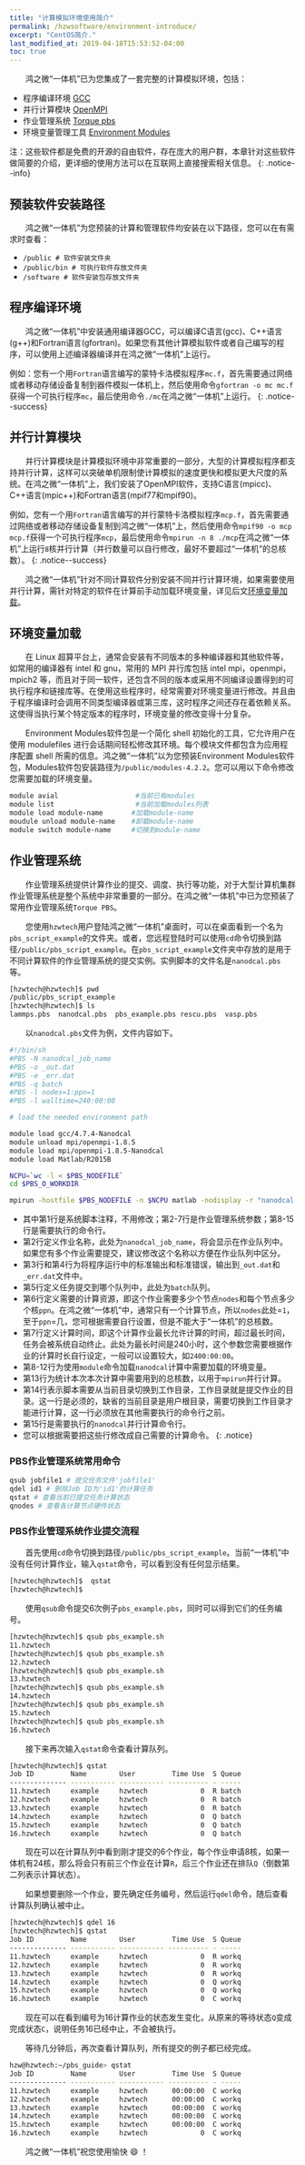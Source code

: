 ```yaml
---
title: "计算模拟环境使用简介"
permalink: /hzwsoftware/environment-introduce/
excerpt: "CentOS简介."
last_modified_at: 2019-04-18T15:53:52-04:00
toc: true
---
```


&emsp;&emsp;鸿之微“一体机”已为您集成了一套完整的计算模拟环境，包括：
- 程序编译环境 [GCC](https://gcc.gnu.org/)
- 并行计算模块 [OpenMPI](https://www.open-mpi.org/)
- 作业管理系统 [Torque pbs](http://www.adaptivecomputing.com/products/torque/)
- 环境变量管理工具 [Environment Modules](http://modules.sourceforge.net/)

注：这些软件都是免费的开源的自由软件，存在庞大的用户群，本章针对这些软件做简要的介绍，更详细的使用方法可以在互联网上直接搜索相关信息。
{: .notice--info}

## 预装软件安装路径

&emsp;&emsp;鸿之微“一体机”为您预装的计算和管理软件均安装在以下路径，您可以在有需求时查看：
- `/public # 软件安装文件夹`
- `/public/bin # 可执行软件存放文件夹`
- `/software # 软件安装包存放文件夹`

## 程序编译环境

&emsp;&emsp;鸿之微“一体机”中安装通用编译器GCC，可以编译C语言(gcc)、C++语言(g++)和Fortran语言(gfortran)。如果您有其他计算模拟软件或者自己编写的程序，可以使用上述编译器编译并在鸿之微“一体机”上运行。

例如：您有一个用`Fortran`语言编写的蒙特卡洛模拟程序`mc.f`，首先需要通过网络或者移动存储设备复制到器件模拟一体机上，然后使用命令`gfortran -o mc mc.f`获得一个可执行程序`mc`，最后使用命令`./mc`在鸿之微“一体机”上运行。
{: .notice--success}

## 并行计算模块

&emsp;&emsp;并行计算模块是计算模拟环境中非常重要的一部分，大型的计算模拟程序都支持并行计算，这样可以突破单机限制使计算模拟的速度更快和模拟更大尺度的系统。在鸿之微“一体机”上，我们安装了OpenMPI软件，支持C语言(mpicc)、C++语言(mpic++)和Fortran语言(mpif77和mpif90)。

例如，您有一个用`Fortran`语言编写的并行蒙特卡洛模拟程序`mcp.f`，首先需要通过网络或者移动存储设备复制到鸿之微“一体机”上，然后使用命令`mpif90 -o mcp mcp.f`获得一个可执行程序`mcp`，最后使用命令`mpirun -n 8 ./mcp`在鸿之微“一体机”上运行`8`核并行计算（并行数量可以自行修改，最好不要超过“一体机”的总核数）。
{: .notice--success}

&emsp;&emsp;鸿之微“一体机”针对不同计算软件分别安装不同并行计算环境，如果需要使用并行计算，需针对特定的软件在计算前手动加载环境变量，详见后文[环境变量加载](/hzwsoftware/environment-introduce/#环境变量加载)。

## 环境变量加载

&emsp;&emsp;在 Linux 超算平台上，通常会安装有不同版本的多种编译器和其他软件等，如常用的编译器有 intel 和 gnu，常用的 MPI 并行库包括 intel mpi，openmpi，mpich2 等，而且对于同一软件，还包含不同的版本或采用不同编译设置得到的可执行程序和链接库等。在使用这些程序时，经常需要对环境变量进行修改。并且由于程序编译时会调用不同类型编译器或第三库，这时程序之间还存在着依赖关系。这使得当执行某个特定版本的程序时，环境变量的修改变得十分复杂。

&emsp;&emsp;Environment Modules软件包是一个简化 shell 初始化的工具，它允许用户在使用 modulefiles 进行会话期间轻松修改其环境。每个模块文件都包含为应用程序配置 shell 所需的信息。鸿之微“一体机”以为您预装Environment Modules软件包，Modules软件包安装路径为`/public/modules-4.2.2`。您可以用以下命令修改您需要加载的环境变量。

```sh
module avial                   #当前已有modules
module list                    #当前加载modules列表
module load module-name       #加载module-name
moudule unload module-name    #卸载module-name
module switch module-name     #切换到module-name
```

## 作业管理系统

&emsp;&emsp;作业管理系统提供计算作业的提交、调度、执行等功能，对于大型计算机集群作业管理系统是整个系统中非常重要的一部分。在鸿之微“一体机”中已为您预装了常用作业管理系统`Torque PBS`。

&emsp;&emsp;您使用`hzwtech`用户登陆鸿之微“一体机”桌面时，可以在桌面看到一个名为`pbs_script_example`的文件夹。或者，您远程登陆时可以使用`cd`命令切换到路径`/public/pbs_script_example`。在`pbs_script_example`文件夹中存放的是用于不同计算软件的作业管理系统的提交实例。实例脚本的文件名是`nanodcal.pbs`等。

```sh
[hzwtech@hzwtech]$ pwd
/public/pbs_script_example
[hzwtech@hzwtech]$ ls
lammps.pbs  nanodcal.pbs  pbs_example.pbs rescu.pbs  vasp.pbs
```

&emsp;&emsp;以`nanodcal.pbs`文件为例，文件内容如下。
```sh
#!/bin/sh
#PBS -N nanodcal_job_name
#PBS -o _out.dat
#PBS -e _err.dat
#PBS -q batch
#PBS -l nodes=1:ppn=1
#PBS -l walltime=240:00:00

# load the needed environment path

module load gcc/4.7.4-Nanodcal
module unload mpi/openmpi-1.8.5
module load mpi/openmpi-1.8.5-Nanodcal
module load Matlab/R2015B

NCPU=`wc -l < $PBS_NODEFILE`
cd $PBS_O_WORKDIR

mpirun -hostfile $PBS_NODEFILE -n $NCPU matlab -nodisplay -r "nanodcal -parallel -doexit input.txt"
```

- 其中第1行是系统脚本注释，不用修改；第2-7行是作业管理系统参数；第8-15行是需要执行的命令行。
- 第2行定义作业名称，此处为`nanodcal_job_name`，将会显示在作业队列中。如果您有多个作业需要提交，建议修改这个名称以方便在作业队列中区分。
- 第3行和第4行为将程序运行中的标准输出和标准错误，输出到`_out.dat`和`_err.dat`文件中。
- 第5行定义任务提交到哪个队列中，此处为`batch`队列。
- 第6行定义需要的计算资源，即这个作业需要多少个节点`nodes`和每个节点多少个核`ppn`。在鸿之微“一体机”中，通常只有一个计算节点，所以`nodes`此处=`1`，至于`ppn`=几，您可根据需要自行设置，但是不能大于“一体机”的总核数。
- 第7行定义计算时间，即这个计算作业最长允许计算的时间，超过最长时间，任务会被系统自动终止。此处为最长时间是240小时，这个参数您需要根据作业的计算时长自行设定，一般可以设置较大，如`2400:00:00`。
- 第8-12行为使用`module`命令加载`nanodcal`计算中需要加载的环境变量。
- 第13行为统计本次本次计算中需要用到的总核数，以用于`mpirun`并行计算。
- 第14行表示脚本需要从当前目录切换到工作目录，工作目录就是提交作业的目录。这一行是必须的，缺省的当前目录是用户根目录，需要切换到工作目录才能进行计算，这一行必须放在其他需要执行的命令行之前。
- 第15行是需要执行的`nanodcal`并行计算命令行。
- 您可以根据需要把这些行修改成自己需要的计算命令。
{: .notice}

### PBS作业管理系统常用命令
```sh
qsub jobfile1 # 提交任务文件'jobfile1'
qdel id1 # 删除Job ID为'id1'的计算任务
qstat # 查看当前已提交任务计算状态
qnodes # 查看各计算节点硬件状态
```
### PBS作业管理系统作业提交流程

&emsp;&emsp;首先使用`cd`命令切换到路径`/public/pbs_script_example`。当前“一体机”中没有任何计算作业，输入`qstat`命令，可以看到没有任何显示结果。
```sh
[hzwtech@hzwtech]$  qstat
[hzwtech@hzwtech]$
```
&emsp;&emsp;使用`qsub`命令提交6次例子`pbs_example.pbs`，同时可以得到它们的任务编号。
```sh
[hzwtech@hzwtech]$ qsub pbs_example.sh
11.hzwtech
[hzwtech@hzwtech]$ qsub pbs_example.sh
12.hzwtech
[hzwtech@hzwtech]$ qsub pbs_example.sh
13.hzwtech
[hzwtech@hzwtech]$ qsub pbs_example.sh
14.hzwtech
[hzwtech@hzwtech]$ qsub pbs_example.sh
15.hzwtech
[hzwtech@hzwtech]$ qsub pbs_example.sh
16.hzwtech
```
&emsp;&emsp;接下来再次输入`qstat`命令查看计算队列。
```sh
[hzwtech@hzwtech]$ qstat
Job ID         Name        User         Time Use  S Queue
-------------- ----------- ----------- ---------- - -----
11.hzwtech     example     hzwtech             0  R batch
12.hzwtech     example     hzwtech             0  R batch
13.hzwtech     example     hzwtech             0  R batch
14.hzwtech     example     hzwtech             0  Q batch
15.hzwtech     example     hzwtech             0  Q batch
16.hzwtech     example     hzwtech             0  Q batch
```
&emsp;&emsp;现在可以在计算队列中看到刚才提交的6个作业，每个作业申请8核，如果一体机有24核，那么将会只有前三个作业在计算`R`，后三个作业还在排队`Q`（倒数第二列表示计算状态）。

&emsp;&emsp;如果想要删除一个作业，要先确定任务编号，然后运行`qdel`命令，随后查看计算队列确认被中止。
```sh
[hzwtech@hzwtech]$ qdel 16
[hzwtech@hzwtech]$ qstat
Job ID         Name        User         Time Use  S Queue
-------------- ----------- ----------- ---------- - -----
11.hzwtech     example     hzwtech             0  R workq
12.hzwtech     example     hzwtech             0  R workq
13.hzwtech     example     hzwtech             0  R workq
14.hzwtech     example     hzwtech             0  Q workq
15.hzwtech     example     hzwtech             0  Q workq
16.hzwtech     example     hzwtech             0  C workq
```
&emsp;&emsp;现在可以在看到编号为16计算作业的状态发生变化，从原来的等待状态`Q`变成完成状态`C`，说明任务16已经中止，不会被执行。

&emsp;&emsp;等待几分钟后，再次查看计算队列，所有提交的例子都已经完成。
```sh
hzw@hzwtech:~/pbs_guide> qstat
Job ID         Name        User         Time Use  S Queue
-------------- ----------- ----------- ---------- - -----
11.hzwtech     example     hzwtech      00:00:00  C workq
12.hzwtech     example     hzwtech      00:00:00  C workq
13.hzwtech     example     hzwtech      00:00:00  C workq
14.hzwtech     example     hzwtech      00:00:00  C workq
15.hzwtech     example     hzwtech      00:00:00  C workq
16.hzwtech     example     hzwtech             0  C workq
```
&emsp;&emsp;鸿之微“一体机”祝您使用愉快 :smile: ！
